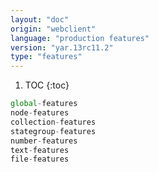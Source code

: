 ```yaml
---
layout: "doc"
origin: "webclient"
language: "production features"
version: "yar.13rc11.2"
type: "features"
---
```


1. TOC
{:toc}

```js
global-features
node-features
collection-features
stategroup-features
number-features
text-features
file-features
```
